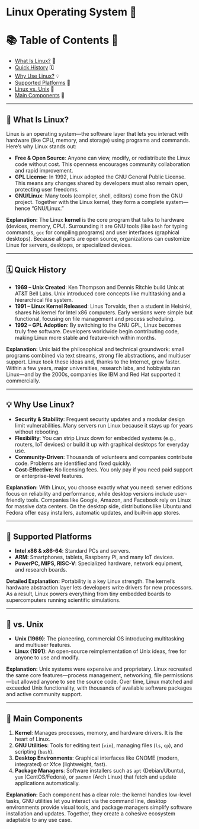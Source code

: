# **Linux Operating System** 🐧

# 📚 Table of Contents 🐧

- [What Is Linux?](#-what-is-linux) 📜
- [Quick History](#-quick-history) 🗓️
- [Why Use Linux?](#-why-use-linux) 💡
- [Supported Platforms](#-supported-platforms) 🔌
- [Linux vs. Unix](#-vs-unix) 🐢
- [Main Components](#-main-components) 📂

---

## 📜 What Is Linux?

Linux is an operating system—the software layer that lets you interact with hardware (like CPU, memory, and storage) using programs and commands. Here’s why Linux stands out:

- **Free & Open Source**: Anyone can view, modify, or redistribute the Linux code without cost. This openness encourages community collaboration and rapid improvement.
- **GPL License**: In 1992, Linux adopted the GNU General Public License. This means any changes shared by developers must also remain open, protecting user freedoms.
- **GNU/Linux**: Many tools (compiler, shell, editors) come from the GNU project. Together with the Linux kernel, they form a complete system—hence “GNU/Linux.”

**Explanation:** The Linux **kernel** is the core program that talks to hardware (devices, memory, CPU). Surrounding it are GNU tools (like `bash` for typing commands, `gcc` for compiling programs) and user interfaces (graphical desktops). Because all parts are open source, organizations can customize Linux for servers, desktops, or specialized devices.

---

## 🗓️ Quick History

- **1969 – Unix Created**: Ken Thompson and Dennis Ritchie build Unix at AT&T Bell Labs. Unix introduced core concepts like multitasking and a hierarchical file system.
- **1991 – Linux Kernel Released**: Linus Torvalds, then a student in Helsinki, shares his kernel for Intel x86 computers. Early versions were simple but functional, focusing on file management and process scheduling.
- **1992 – GPL Adoption**: By switching to the GNU GPL, Linux becomes truly free software. Developers worldwide begin contributing code, making Linux more stable and feature-rich within months.

**Explanation:**
Unix laid the philosophical and technical groundwork: small programs combined via text streams, strong file abstractions, and multiuser support. Linux took these ideas and, thanks to the Internet, grew faster. Within a few years, major universities, research labs, and hobbyists ran Linux—and by the 2000s, companies like IBM and Red Hat supported it commercially.

---

## 💡 Why Use Linux?

- **Security & Stability**: Frequent security updates and a modular design limit vulnerabilities. Many servers run Linux because it stays up for years without rebooting.
- **Flexibility**: You can strip Linux down for embedded systems (e.g., routers, IoT devices) or build it up with graphical desktops for everyday use.
- **Community-Driven**: Thousands of volunteers and companies contribute code. Problems are identified and fixed quickly.
- **Cost-Effective**: No licensing fees. You only pay if you need paid support or enterprise-level features.

**Explanation:**
With Linux, you choose exactly what you need: server editions focus on reliability and performance, while desktop versions include user-friendly tools. Companies like Google, Amazon, and Facebook rely on Linux for massive data centers. On the desktop side, distributions like Ubuntu and Fedora offer easy installers, automatic updates, and built-in app stores.

---

## 🔌 Supported Platforms

- **Intel x86 & x86-64**: Standard PCs and servers.
- **ARM**: Smartphones, tablets, Raspberry Pi, and many IoT devices.
- **PowerPC, MIPS, RISC-V**: Specialized hardware, network equipment, and research boards.

**Detailed Explanation:**
Portability is a key Linux strength. The kernel’s hardware abstraction layer lets developers write drivers for new processors. As a result, Linux powers everything from tiny embedded boards to supercomputers running scientific simulations.

---

## 🐢 vs. Unix

- **Unix (1969)**: The pioneering, commercial OS introducing multitasking and multiuser features.
- **Linux (1991)**: An open-source reimplementation of Unix ideas, free for anyone to use and modify.

**Explanation:**
Unix systems were expensive and proprietary. Linux recreated the same core features—process management, networking, file permissions—but allowed anyone to see the source code. Over time, Linux matched and exceeded Unix functionality, with thousands of available software packages and active community support.

---

## 📂 Main Components

1. **Kernel**: Manages processes, memory, and hardware drivers. It is the heart of Linux.
2. **GNU Utilities**: Tools for editing text (`vim`), managing files (`ls`, `cp`), and scripting (`bash`).
3. **Desktop Environments**: Graphical interfaces like GNOME (modern, integrated) or Xfce (lightweight, fast).
4. **Package Managers**: Software installers such as `apt` (Debian/Ubuntu), `yum` (CentOS/Fedora), or `pacman` (Arch Linux) that fetch and update applications automatically.

**Explanation:**
Each component has a clear role: the kernel handles low-level tasks, GNU utilities let you interact via the command line, desktop environments provide visual tools, and package managers simplify software installation and updates. Together, they create a cohesive ecosystem adaptable to any use case.


